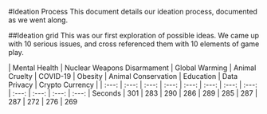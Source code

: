 #Ideation Process
This document details our ideation process, documented as we went along.

##Ideation grid
This was our first exploration of possible ideas. We came up with 10 serious issues, and cross
referenced them with 10 elements of game play.

| Mental Health | Nuclear Weapons Disarmament | Global Warming | Animal Cruelty | COVID-19 | Obesity | Animal Conservation | Education | Data Privacy | Crypto Currency |
| :---: | :---: | :---: | :---: | :---: | :---: | :---: | :---: | :---: | :---: | :---: | :---:
| Seconds | 301 | 283 | 290 | 286 | 289 | 285 | 287 | 287 | 272 | 276 | 269
